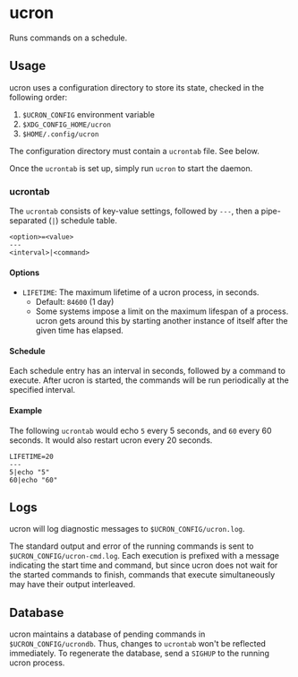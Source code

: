 # ucron

Runs commands on a schedule.

## Usage

ucron uses a configuration directory to store its state, checked in the
following order:

1. `$UCRON_CONFIG` environment variable
2. `$XDG_CONFIG_HOME/ucron`
3. `$HOME/.config/ucron`

The configuration directory must contain a `ucrontab` file. See below.

Once the `ucrontab` is set up, simply run `ucron` to start the daemon.

### ucrontab

The `ucrontab` consists of key-value settings, followed by `---`, then a
pipe-separated (`|`) schedule table.

```
<option>=<value>
---
<interval>|<command>
```

#### Options

- `LIFETIME`: The maximum lifetime of a ucron process, in seconds.
    - Default: `84600` (1 day)
    - Some systems impose a limit on the maximum lifespan of a process. ucron
      gets around this by starting another instance of itself after the given
      time has elapsed.

#### Schedule

Each schedule entry has an interval in seconds, followed by a command to
execute. After ucron is started, the commands will be run periodically at the
specified interval.

#### Example

The following `ucrontab` would echo `5` every 5 seconds, and `60` every 60
seconds. It would also restart ucron every 20 seconds.

```
LIFETIME=20
---
5|echo "5"
60|echo "60"
```

## Logs

ucron will log diagnostic messages to `$UCRON_CONFIG/ucron.log`.

The standard output and error of the running commands is sent to
`$UCRON_CONFIG/ucron-cmd.log`. Each execution is prefixed with a message
indicating the start time and command, but since ucron does not wait for the
started commands to finish, commands that execute simultaneously may have their
output interleaved.

## Database

ucron maintains a database of pending commands in `$UCRON_CONFIG/ucrondb`. Thus,
changes to `ucrontab` won't be reflected immediately. To regenerate the
database, send a `SIGHUP` to the running ucron process.

